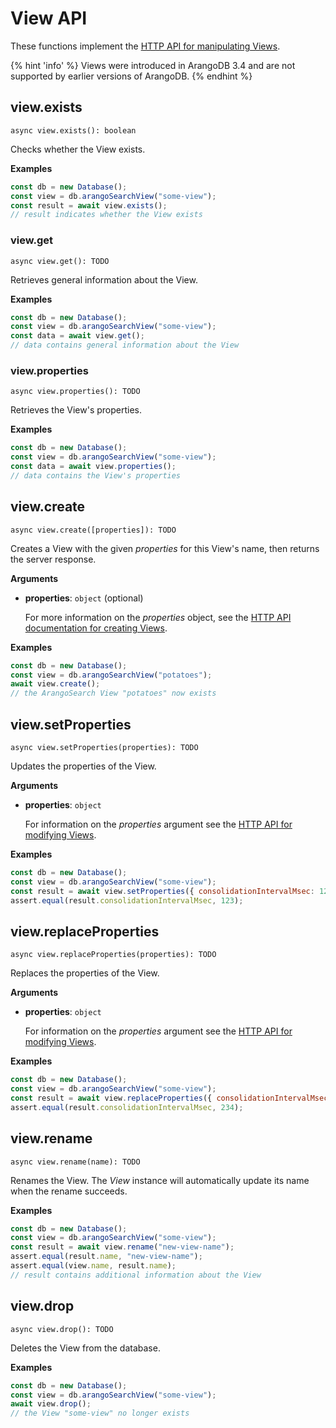 # View API

These functions implement the
[HTTP API for manipulating Views](https://www.arangodb.com/docs/stable/http/views.html).

{% hint 'info' %}
Views were introduced in ArangoDB 3.4 and are not supported by earlier versions
of ArangoDB.
{% endhint %}

## view.exists

`async view.exists(): boolean`

Checks whether the View exists.

**Examples**

```js
const db = new Database();
const view = db.arangoSearchView("some-view");
const result = await view.exists();
// result indicates whether the View exists
```

### view.get

`async view.get(): TODO`

Retrieves general information about the View.

**Examples**

```js
const db = new Database();
const view = db.arangoSearchView("some-view");
const data = await view.get();
// data contains general information about the View
```

### view.properties

`async view.properties(): TODO`

Retrieves the View's properties.

**Examples**

```js
const db = new Database();
const view = db.arangoSearchView("some-view");
const data = await view.properties();
// data contains the View's properties
```

## view.create

`async view.create([properties]): TODO`

Creates a View with the given _properties_ for this View's name,
then returns the server response.

**Arguments**

- **properties**: `object` (optional)

  For more information on the _properties_ object, see the
  [HTTP API documentation for creating Views](https://www.arangodb.com/docs/stable/http/views-arangosearch.html).

**Examples**

```js
const db = new Database();
const view = db.arangoSearchView("potatoes");
await view.create();
// the ArangoSearch View "potatoes" now exists
```

## view.setProperties

`async view.setProperties(properties): TODO`

Updates the properties of the View.

**Arguments**

- **properties**: `object`

  For information on the _properties_ argument see the
  [HTTP API for modifying Views](https://www.arangodb.com/docs/stable/http/views-arangosearch.html).

**Examples**

```js
const db = new Database();
const view = db.arangoSearchView("some-view");
const result = await view.setProperties({ consolidationIntervalMsec: 123 });
assert.equal(result.consolidationIntervalMsec, 123);
```

## view.replaceProperties

`async view.replaceProperties(properties): TODO`

Replaces the properties of the View.

**Arguments**

- **properties**: `object`

  For information on the _properties_ argument see the
  [HTTP API for modifying Views](https://www.arangodb.com/docs/stable/http/views-arangosearch.html).

**Examples**

```js
const db = new Database();
const view = db.arangoSearchView("some-view");
const result = await view.replaceProperties({ consolidationIntervalMsec: 234 });
assert.equal(result.consolidationIntervalMsec, 234);
```

## view.rename

`async view.rename(name): TODO`

Renames the View. The _View_ instance will automatically update its
name when the rename succeeds.

**Examples**

```js
const db = new Database();
const view = db.arangoSearchView("some-view");
const result = await view.rename("new-view-name");
assert.equal(result.name, "new-view-name");
assert.equal(view.name, result.name);
// result contains additional information about the View
```

## view.drop

`async view.drop(): TODO`

Deletes the View from the database.

**Examples**

```js
const db = new Database();
const view = db.arangoSearchView("some-view");
await view.drop();
// the View "some-view" no longer exists
```
